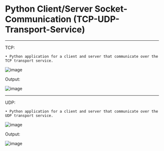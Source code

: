 # Python Client/Server Socket-Communication (TCP-UDP-Transport-Service)

----------------------------------------------------------------------------------------
TCP:

    • Python application for a client and server that communicate over the TCP transport service.

![image](https://github.com/DWright91/Python-Client-Server-Socket-Communication-with-TCP-UDP-Transport-Service/assets/94549091/e1adc4e9-b288-4db3-a165-a1e0910ad120)

Output:

![image](https://github.com/DWright91/Python-Client-Server-Socket-Communication-with-TCP-UDP-Transport-Service/assets/94549091/bfd63adc-9ff9-4703-885e-34abf9152501)

----------------------------------------------------------------------------------------
UDP: 

    • Python application for a client and server that communicate over the UDP transport service.

![image](https://github.com/DWright91/Python-Client-Server-Socket-Communication-with-TCP-UDP-Transport-Service/assets/94549091/9f858baa-8897-436c-9ac3-4dc82c728a39)

Output:

![image](https://github.com/DWright91/Python-Client-Server-Socket-Communication-with-TCP-UDP-Transport-Service/assets/94549091/f65850fc-e827-49a8-bd4d-70bb6d9f5b30)
